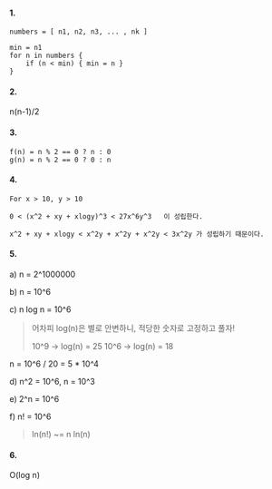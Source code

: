 #### 1.

```
numbers = [ n1, n2, n3, ... , nk ]

min = n1
for n in numbers {
    if (n < min) { min = n }
}
```

#### 2.
n(n-1)/2

#### 3.
```
f(n) = n % 2 == 0 ? n : 0
g(n) = n % 2 == 0 ? 0 : n
```

#### 4.
```
For x > 10, y > 10

0 < (x^2 + xy + xlogy)^3 < 27x^6y^3   이 성립한다.

x^2 + xy + xlogy < x^2y + x^2y + x^2y < 3x^2y 가 성립하기 때문이다.
```

#### 5.
a) n = 2^1000000

b) n = 10^6

c) n log n = 10^6

> 어차피 log(n)은 별로 안변하니, 적당한 숫자로 고정하고 풀자!
>
> 10^9 -> log(n) = 25
> 10^6 -> log(n) = 18

n = 10^6 / 20 = 5 * 10^4

d) n^2 = 10^6, n = 10^3

e) 2^n = 10^6

f) n! = 10^6

> ln(n!) ~= n ln(n)

#### 6.
O(log n)
